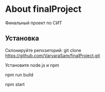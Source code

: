 # About finalProject
Финальный проект по СИТ

## Установка
Склонируйте репозиторий: git clone https://github.com/VarvaraSam/finalProject.git

Установите node.js и npm

npm run build

npm start
